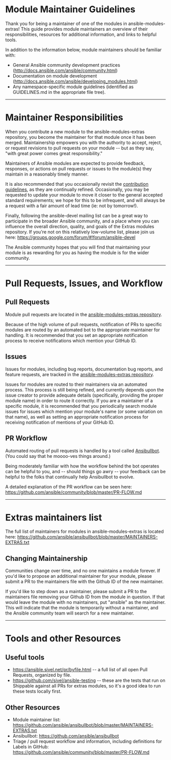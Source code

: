 # Module Maintainer Guidelines 

Thank you for being a maintainer of one of the modules in ansible-modules-extras! This guide provides module maintainers an overview of their responsibilities, resources for additional information, and links to helpful tools.

In addition to the information below, module maintainers should be familiar with:
* General Ansible community development practices (http://docs.ansible.com/ansible/community.html)
* Documentation on module development (http://docs.ansible.com/ansible/developing_modules.html)
* Any namespace-specific module guidelines (identified as GUIDELINES.md in the appropriate file tree).

***

# Maintainer Responsibilities

When you contribute a new module to the ansible-modules-extras repository, you become the maintainer for that module once it has been merged. Maintainership empowers you with the authority to accept, reject, or request revisions to pull requests on your module -- but as they say, "with great power comes great responsibility."

Maintainers of Ansible modules are expected to provide feedback, responses, or actions on pull requests or issues to the module(s) they maintain in a reasonably timely manner.

It is also recommended that you occasionally revisit the [contribution guidelines](https://github.com/alikins/ansible-modules-extras/commit/c87795da5b0c95c67fea1608a5a2a4ec54cb3905), as they are continually refined. Occasionally, you may be requested to update your module to move it closer to the general accepted standard requirements; we hope for this to be infrequent, and will always be a request with a fair amount of lead time (ie: not by tomorrow!). 

Finally, following the ansible-devel mailing list can be a great way to participate in the broader Ansible community, and a place where you can influence the overall direction, quality, and goals of the Extras modules repository. If you're not on this relatively low-volume list, please join us here: https://groups.google.com/forum/#!forum/ansible-devel

The Ansible community hopes that you will find that maintaining your module is as rewarding for you as having the module is for the wider community.

***

# Pull Requests, Issues, and Workflow

## Pull Requests

Module pull requests are located in the [ansible-modules-extras repository](https://github.com/ansible/ansible-modules-extras/pulls).

Because of the high volume of pull requests, notification of PRs to specific modules are routed by an automated bot to the appropriate maintainer for handling. It is recommended that you set an appropriate notification process to receive notifications which mention your GitHub ID.

## Issues

Issues for modules, including bug reports, documentation bug reports, and feature requests, are tracked in the [ansible-modules-extras repository](https://github.com/ansible/ansible-modules-extras/issues).

 Issues for modules are routed to their maintainers via an automated process. This process is still being refined, and currently depends upon the issue creator to provide adequate details (specifically, providing the proper module name) in order to route it correctly. If you are a maintainer of a specific module, it is recommended that you periodically search module issues for issues which mention your module's name (or some variation on that name), as well as setting an appropriate notification process for receiving notification of mentions of your GitHub ID.

## PR Workflow 

Automated routing of pull requests is handled by a tool called [Ansibullbot](https://github.com/ansible/ansibullbot). (You could say that he moooo-ves things around.)

Being moderately familiar with how the workflow behind the bot operates can be helpful to you, and -- should things go awry -- your feedback can be helpful to the folks that continually help Ansibullbot to evolve.

A detailed explanation of the PR workflow can be seen here: https://github.com/ansible/community/blob/master/PR-FLOW.md 

***

# Extras maintainers list

The full list of maintainers for modules in ansible-modules-extras is located here:
https://github.com/ansible/ansibullbot/blob/master/MAINTAINERS-EXTRAS.txt

## Changing Maintainership

Communities change over time, and no one maintains a module forever. If you'd like to propose an additional maintainer for your module, please submit a PR to the maintainers file with the Github ID of the new maintainer.

If you'd like to step down as a maintainer, please submit a PR to the maintainers file removing your Github ID from the module in question. If that would leave the module with no maintainers, put "ansible" as the maintainer.  This will indicate that the module is temporarily without a maintainer, and the Ansible community team will search for a new maintainer.

***

# Tools and other Resources

## Useful tools
* https://ansible.sivel.net/pr/byfile.html -- a full list of all open Pull Requests, organized by file. 
* https://github.com/sivel/ansible-testing -- these are the tests that run on Shippable against all PRs for extras modules, so it's a good idea to run these tests locally first.

## Other Resources

* Module maintainer list: https://github.com/ansible/ansibullbot/blob/master/MAINTAINERS-EXTRAS.txt
* Ansibullbot: https://github.com/ansible/ansibullbot
* Triage / pull request workflow and information, including definitions for Labels in GitHub: https://github.com/ansible/community/blob/master/PR-FLOW.md
